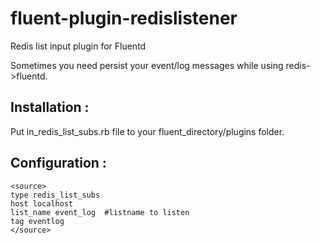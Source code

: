 # fluent-plugin-redislistener
Redis list input plugin for Fluentd

Sometimes you need persist your event/log messages while using redis->fluentd. 


## Installation : 

Put in_redis_list_subs.rb file to your fluent_directory/plugins folder. 

## Configuration : 

```
<source>
type redis_list_subs 
host localhost 
list_name event_log  #listname to listen
tag eventlog
</source>
```
